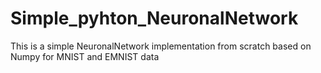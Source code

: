 # Simple_pyhton_NeuronalNetwork
This is a simple NeuronalNetwork implementation from scratch based on Numpy for MNIST and EMNIST data
